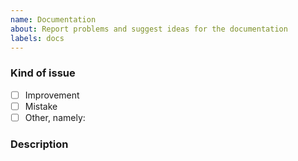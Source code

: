 ```yaml
---
name: Documentation
about: Report problems and suggest ideas for the documentation
labels: docs
---
```


<!-- Before opening a new issue search for duplicate or closed issues -->


### Kind of issue <!-- Change the one that applies to `[x]`  -->
  - [ ] Improvement
  - [ ] Mistake
  - [ ] Other, namely:

### Description


<!--
Anything relevant, for example:
  - A (perma)link to the documentation
  - For improvements: Suggested for how to improve
  - For mistakes: Suggested fixes
-->
